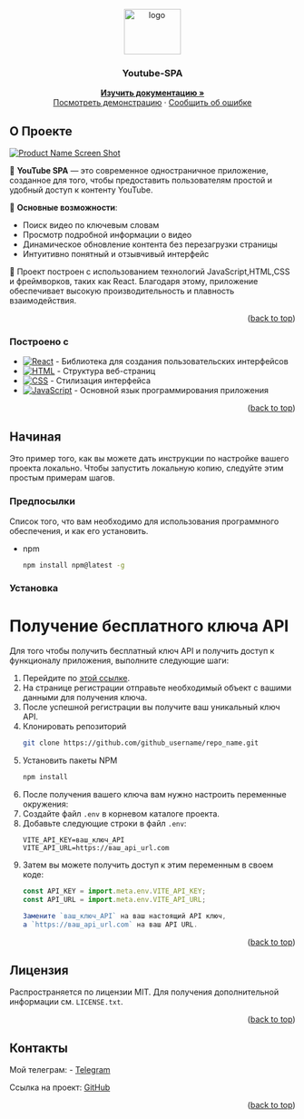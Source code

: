 
<!-- PROJECT LOGO -->
<br />
<div align="center">
  <a href="https://github.com/othneildrew/Best-README-Template">
    <img src="images/react.png" alt="logo" width="100" height="80">
  </a>

  <h3 align="center">Youtube-SPA</h3>
 <p align="center"> 
    <a href="https://github.com/pablitodon/YOUTUBE_SPA"><strong>Изучить документацию »</strong></a> 
    <br /> 
    <a href="https://github.com/othneildrew/Best-README-Template">Посмотреть демонстрацию</a> 
    · 
    <a href="https://github.com/pablitodon/YOUTUBE_SPA/issues/new">Сообщить об ошибке</a> 
  </p> 
</div>

<!-- ABOUT THE PROJECT -->
## О Проекте

[![Product Name Screen Shot](./images/search.png)](https://example.com)

🎥 **YouTube SPA** — это современное одностраничное приложение, созданное для того, чтобы предоставить пользователям простой и удобный доступ к контенту YouTube. 

🌟 **Основные возможности**:
- Поиск видео по ключевым словам
- Просмотр подробной информации о видео
- Динамическое обновление контента без перезагрузки страницы
- Интуитивно понятный и отзывчивый интерфейс

🔧 Проект построен с использованием технологий JavaScript,HTML,CSS и фреймворков, таких как React. Благодаря этому, приложение обеспечивает высокую производительность и плавность взаимодействия.
<p align="right">(<a href="#readme-top">back to top</a>)</p>



### Построено с

* [![React][React.js]][React-url] - Библиотека для создания пользовательских интерфейсов
* [![HTML][HTML]][HTML-url] - Структура веб-страниц
* [![CSS][CSS]][CSS-url] - Стилизация интерфейса
* [![JavaScript][JavaScript]][JavaScript-url] - Основной язык программирования приложения

[React.js]: https://img.shields.io/badge/React-61DAFB?style=flat-square&logo=react&logoColor=black
[HTML]: https://img.shields.io/badge/HTML-E34F26?style=flat-square&logo=html5&logoColor=white
[CSS]: https://img.shields.io/badge/CSS-1572B6?style=flat-square&logo=css3&logoColor=white
[JavaScript]: https://img.shields.io/badge/JavaScript-F7DF1E?style=flat-square&logo=javascript&logoColor=black

[React-url]: https://reactjs.org/
[HTML-url]: https://developer.mozilla.org/en-US/docs/Web/HTML
[CSS-url]: https://developer.mozilla.org/en-US/docs/Web/CSS
[JavaScript-url]: https://developer.mozilla.org/en-US/docs/Web/JavaScript

<p align="right">(<a href="#readme-top">back to top</a>)</p>



<!-- GETTING STARTED -->
## Начиная

Это пример того, как вы можете дать инструкции по настройке вашего проекта локально.
Чтобы запустить локальную копию, следуйте этим простым примерам шагов.

### Предпосылки

Список того, что вам необходимо для использования программного обеспечения, и как его установить.
* npm
  ```sh
  npm install npm@latest -g
  ```

### Установка

# Получение бесплатного ключа API

Для того чтобы получить бесплатный ключ API и получить доступ к функционалу приложения, выполните следующие шаги:

1. Перейдите по [этой ссылке](https://todo-redev.herokuapp.com/api-docs/#/Users/post_api_users_register).
2. На странице регистрации отправьте необходимый объект с вашими данными для получения ключа.
3. После успешной регистрации вы получите ваш уникальный ключ API.
2. Клонировать репозиторий
   ```sh
   git clone https://github.com/github_username/repo_name.git
   ```
3. Установить пакеты NPM
   ```sh
   npm install
   ```
4.   После получения вашего ключа вам нужно настроить переменные окружения:
   1. Создайте файл `.env` в корневом каталоге проекта.
   2. Добавьте следующие строки в файл `.env`:
      ```plaintext
      VITE_API_KEY=ваш_ключ_API
      VITE_API_URL=https://ваш_api_url.com
      ```
  3. Затем вы можете получить доступ к этим переменным в своем коде:
      ```javascript
      const API_KEY = import.meta.env.VITE_API_KEY;
      const API_URL = import.meta.env.VITE_API_URL;

      Замените `ваш_ключ_API` на ваш настоящий API ключ,
      а `https://ваш_api_url.com` на ваш API URL.
      ```

<p align="right">(<a href="#readme-top">back to top</a>)</p>

<!-- LICENSE -->
## Лицензия
Распространяется по лицензии MIT. Для получения дополнительной информации см. `LICENSE.txt`.
<p align="right">(<a href="#readme-top">back to top</a>)</p>



<!-- CONTACT -->
## Контакты

Мой телеграм: - [Telegram](https://t.me/donpabloooo) 

Ссылка на проект: [GitHub](https://github.com/pablitodon/YOUTUBE_SPA)

<p align="right">(<a href="#readme-top">back to top</a>)</p>



